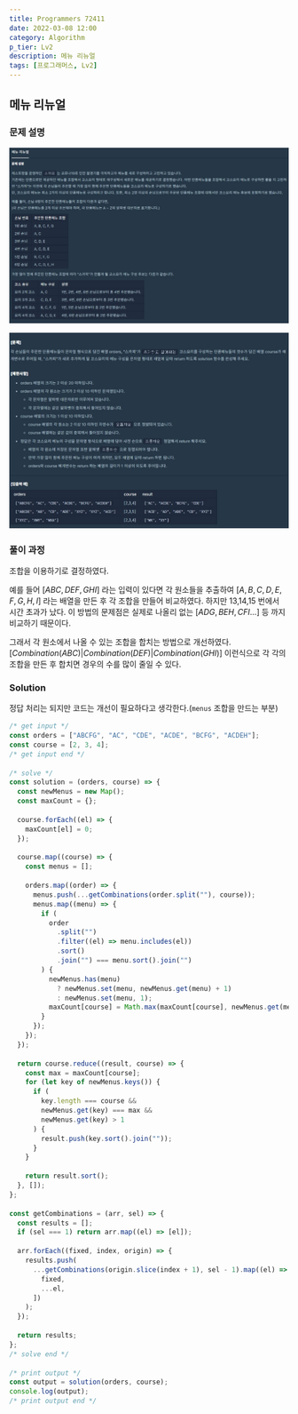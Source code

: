 ```yaml
---
title: Programmers 72411
date: 2022-03-08 12:00
category: Algorithm
p_tier: Lv2
description: 메뉴 리뉴얼
tags: [프로그래머스, Lv2]
---
```


## 메뉴 리뉴얼

### 문제 설명

![Image Alt 텍스트](/assets/images/post/img-2022-03-08-01.jpg)

![Image Alt 텍스트](/assets/images/post/img-2022-03-08-02.jpg)

### 풀이 과정

조합을 이용하기로 결정하였다.

예를 들어 $[ABC,DEF,GHI]$ 라는 입력이 있다면 각 원소들을 추출하여 $[A,B,C,D,E,F,G,H,I]$ 라는 배열을 만든 후 각 조합을 만들어 비교하였다. 하지만 13,14,15 번에서 시간 초과가 났다. 이 방법의 문제점은 실제로 나올리 없는
$[ADG,BEH,CFI...]$ 등 까지 비교하기 때문이다. 

그래서 각 원소에서 나올 수 있는 조합을 합치는 방법으로 개선하였다.
$[Combination(ABC) | Combination(DEF) | Combination(GHI)]$ 이런식으로 각 각의 조합을 만든 후 합치면 경우의 수를 많이 줄일 수 있다.

### Solution

정답 처리는 되지만 코드는 개선이 필요하다고 생각한다.(`menus` 조합을 만드는 부분)

```js
/* get input */
const orders = ["ABCFG", "AC", "CDE", "ACDE", "BCFG", "ACDEH"];
const course = [2, 3, 4];
/* get input end */

/* solve */
const solution = (orders, course) => {
  const newMenus = new Map();
  const maxCount = {};

  course.forEach((el) => {
    maxCount[el] = 0;
  });

  course.map((course) => {
    const menus = [];

    orders.map((order) => {
      menus.push(...getCombinations(order.split(""), course));
      menus.map((menu) => {
        if (
          order
            .split("")
            .filter((el) => menu.includes(el))
            .sort()
            .join("") === menu.sort().join("")
        ) {
          newMenus.has(menu)
            ? newMenus.set(menu, newMenus.get(menu) + 1)
            : newMenus.set(menu, 1);
          maxCount[course] = Math.max(maxCount[course], newMenus.get(menu));
        }
      });
    });
  });

  return course.reduce((result, course) => {
    const max = maxCount[course];
    for (let key of newMenus.keys()) {
      if (
        key.length === course &&
        newMenus.get(key) === max &&
        newMenus.get(key) > 1
      ) {
        result.push(key.sort().join(""));
      }
    }

    return result.sort();
  }, []);
};

const getCombinations = (arr, sel) => {
  const results = [];
  if (sel === 1) return arr.map((el) => [el]);

  arr.forEach((fixed, index, origin) => {
    results.push(
      ...getCombinations(origin.slice(index + 1), sel - 1).map((el) => [
        fixed,
        ...el,
      ])
    );
  });

  return results;
};
/* solve end */

/* print output */
const output = solution(orders, course);
console.log(output);
/* print output end */
```
